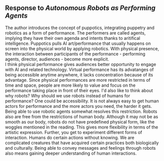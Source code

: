 ## Response to *Autonomous Robots as Performing Agents*

The author introduces the concept of puppotics, integrating puppetry and robotics as a form of performance. The performers are called agents, implying they have their own agenda and intents thanks to aritifical intelligence. Puppotics pulls AI art/performance that usually happens on screen into the physical world by applying robotics. With physical presence, the interaction between participants of the performance - performing agents, director, audiences - become more explicit.  
I think physical performance gives audiences better opportunity to engage with AI and related technology. Virtual performance has its advatanges of being accessible anytime anywhere, it lacks concentration because of its advantage. Since physical performances are more restricted in terms of time and space, people are more likely to value and focus on the performance taking place in front of their eyes. 
I'd also like to think about why robots? Why should we use robots instead of humans for performance? One could be accessibility. It is not always easy to get human actors for performance and the more actors you need, the harder it gets. Being able to use robotic agents somewhat resolves this restriction. Robots also are free from the restrictions of human body. Although it may not be as smooth as our body, robots do not have predefined physical form, like the woggles mentioned in the reading. This gives more flexibility in terms of the artistic expression. 
 Further, you get to experiment different forms of interaction. Humans do certain actions without knowing. We are complicated creatures that have acquired certain practices both biologically and culturally. Being able to convey messages and feelings through robots also means gaining deeper understanding of human interactions.